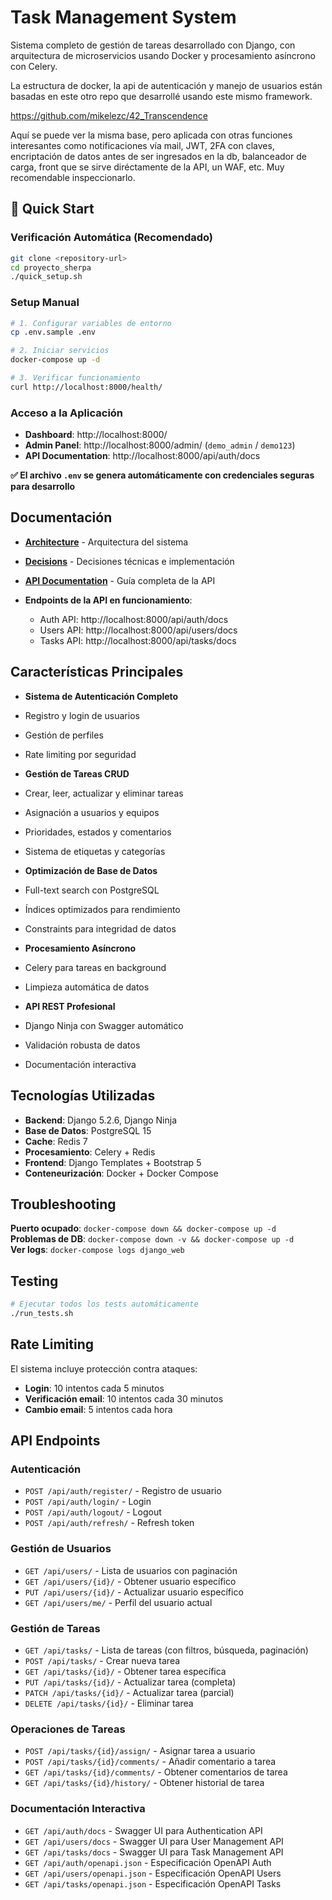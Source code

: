 # Task Management System

Sistema completo de gestión de tareas desarrollado con Django, con arquitectura de microservicios usando Docker y procesamiento asíncrono con Celery.

La estructura de docker, la api de autenticación y manejo de usuarios están basadas en este otro repo que desarrollé usando este mismo framework.

https://github.com/mikelezc/42_Transcendence

Aquí se puede ver la misma base, pero aplicada con otras funciones interesantes como notificaciones vía mail, JWT, 2FA con claves, encriptación de datos antes de ser ingresados en la db, balanceador de carga, front que se sirve diréctamente de la API, un WAF, etc. Muy recomendable inspeccionarlo.

## 🚀 Quick Start

### Verificación Automática (Recomendado)
```bash
git clone <repository-url>
cd proyecto_sherpa
./quick_setup.sh
```

### Setup Manual
```bash
# 1. Configurar variables de entorno
cp .env.sample .env

# 2. Iniciar servicios
docker-compose up -d

# 3. Verificar funcionamiento
curl http://localhost:8000/health/
```

### Acceso a la Aplicación
- **Dashboard**: http://localhost:8000/
- **Admin Panel**: http://localhost:8000/admin/ (`demo_admin` / `demo123`)
- **API Documentation**: http://localhost:8000/api/auth/docs

**✅ El archivo `.env` se genera automáticamente con credenciales seguras para desarrollo**

## Documentación

- **[Architecture](docs/ARCHITECTURE.md)** - Arquitectura del sistema  
- **[Decisions](docs/DECISIONS.md)** - Decisiones técnicas e implementación
- **[API Documentation](docs/API_DOCUMENTATION.md)** - Guía completa de la API

- **Endpoints de la API en funcionamiento**:
  - Auth API: http://localhost:8000/api/auth/docs
  - Users API: http://localhost:8000/api/users/docs  
  - Tasks API: http://localhost:8000/api/tasks/docs

## Características Principales

- **Sistema de Autenticación Completo**
- Registro y login de usuarios
- Gestión de perfiles
- Rate limiting por seguridad

- **Gestión de Tareas CRUD**
- Crear, leer, actualizar y eliminar tareas
- Asignación a usuarios y equipos
- Prioridades, estados y comentarios
- Sistema de etiquetas y categorías

- **Optimización de Base de Datos**
- Full-text search con PostgreSQL
- Índices optimizados para rendimiento
- Constraints para integridad de datos

- **Procesamiento Asíncrono**
- Celery para tareas en background
- Limpieza automática de datos

- **API REST Profesional**
- Django Ninja con Swagger automático
- Validación robusta de datos
- Documentación interactiva

## Tecnologías Utilizadas

- **Backend**: Django 5.2.6, Django Ninja
- **Base de Datos**: PostgreSQL 15 
- **Cache**: Redis 7
- **Procesamiento**: Celery + Redis
- **Frontend**: Django Templates + Bootstrap 5
- **Conteneurización**: Docker + Docker Compose

## Troubleshooting

**Puerto ocupado**: `docker-compose down && docker-compose up -d`  
**Problemas de DB**: `docker-compose down -v && docker-compose up -d`  
**Ver logs**: `docker-compose logs django_web`

## Testing
```bash
# Ejecutar todos los tests automáticamente
./run_tests.sh
```

## Rate Limiting
El sistema incluye protección contra ataques:
- **Login**: 10 intentos cada 5 minutos
- **Verificación email**: 10 intentos cada 30 minutos
- **Cambio email**: 5 intentos cada hora

## API Endpoints

### Autenticación
- `POST /api/auth/register/` - Registro de usuario
- `POST /api/auth/login/` - Login
- `POST /api/auth/logout/` - Logout
- `POST /api/auth/refresh/` - Refresh token

### Gestión de Usuarios
- `GET /api/users/` - Lista de usuarios con paginación
- `GET /api/users/{id}/` - Obtener usuario específico
- `PUT /api/users/{id}/` - Actualizar usuario específico
- `GET /api/users/me/` - Perfil del usuario actual

### Gestión de Tareas
- `GET /api/tasks/` - Lista de tareas (con filtros, búsqueda, paginación)
- `POST /api/tasks/` - Crear nueva tarea
- `GET /api/tasks/{id}/` - Obtener tarea específica
- `PUT /api/tasks/{id}/` - Actualizar tarea (completa)
- `PATCH /api/tasks/{id}/` - Actualizar tarea (parcial)
- `DELETE /api/tasks/{id}/` - Eliminar tarea

### Operaciones de Tareas
- `POST /api/tasks/{id}/assign/` - Asignar tarea a usuario
- `POST /api/tasks/{id}/comments/` - Añadir comentario a tarea
- `GET /api/tasks/{id}/comments/` - Obtener comentarios de tarea
- `GET /api/tasks/{id}/history/` - Obtener historial de tarea

### Documentación Interactiva
- `GET /api/auth/docs` - Swagger UI para Authentication API
- `GET /api/users/docs` - Swagger UI para User Management API  
- `GET /api/tasks/docs` - Swagger UI para Task Management API
- `GET /api/auth/openapi.json` - Especificación OpenAPI Auth
- `GET /api/users/openapi.json` - Especificación OpenAPI Users
- `GET /api/tasks/openapi.json` - Especificación OpenAPI Tasks